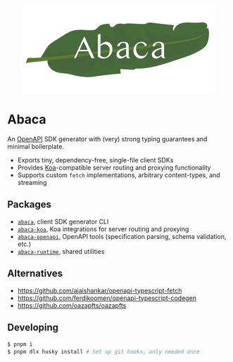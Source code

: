 <p align="center">
  <img src="assets/logo.png" height="200" stype="margin: 2em;"/>
</p>

# Abaca

An [OpenAPI][] SDK generator with (very) strong typing guarantees and minimal
boilerplate.

+ Exports tiny, dependency-free, single-file client SDKs
+ Provides [Koa][]-compatible server routing and proxying functionality
+ Supports custom `fetch` implementations, arbitrary content-types, and
  streaming

## Packages

+ [`abaca`](/packages/abaca), client SDK generator CLI
+ [`abaca-koa`](/packages/abaca-koa), Koa integrations for server routing and
  proxying
+ [`abaca-openapi`](/packages/abaca-openapi), OpenAPI tools (specification
  parsing, schema validation, etc.)
+ [`abaca-runtime`](/packages/abaca-runtime), shared utilities

## Alternatives

+ https://github.com/ajaishankar/openapi-typescript-fetch
+ https://github.com/ferdikoomen/openapi-typescript-codegen
+ https://github.com/oazapfts/oazapfts

## Developing

```sh
$ pnpm i
$ pnpm dlx husky install # Set up git hooks, only needed once
```


[OpenAPI]: https://www.openapis.org/
[Koa]: https://koajs.com/
